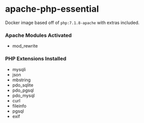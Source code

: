 # apache-php-essential

Docker image based off of `php:7.1.8-apache` with extras included.

### Apache Modules Activated

+ mod_rewrite

### PHP Extensions Installed

+ mysqli
+ json
+ mbstring
+ pdo_sqlite
+ pdo_pgsql
+ pdo_mysql
+ curl
+ fileinfo
+ pgsql
+ exif
